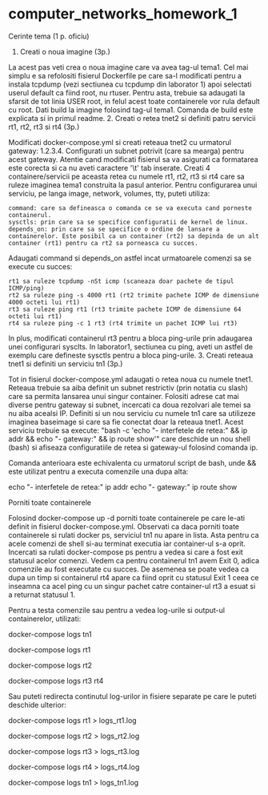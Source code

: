 # computer_networks_homework_1
Cerinte tema (1 p. oficiu)
1. Creati o noua imagine (3p.)

La acest pas veti crea o noua imagine care va avea tag-ul tema1. Cel mai simplu e sa refolositi fisierul Dockerfile pe care sa-l modificati pentru a instala tcpdump (vezi sectiunea cu tcpdump din laborator 1) apoi selectati userul default ca fiind root, nu rtuser. Pentru asta, trebuie sa adaugati la sfarsit de tot linia USER root, in felul acest toate containerele vor rula default cu root. Dati build la imagine folosind tag-ul tema1. Comanda de build este explicata si in primul readme.
2. Creati o retea tnet2 si definiti patru servicii rt1, rt2, rt3 si rt4 (3p.)

Modificati docker-compose.yml si creati reteaua tnet2 cu urmatorul gateway: 1.2.3.4. Configurati un subnet potrivit (care sa mearga) pentru acest gateway. Atentie cand modificati fisierul sa va asigurati ca formatarea este corecta si ca nu aveti caractere '\t' tab inserate. Creati 4 containere/servicii pe aceasta retea cu numele rt1, rt2, rt3 si rt4 care sa ruleze imaginea tema1 construita la pasul anterior. Pentru configurarea unui serviciu, pe langa image, network, volumes, tty, puteti utiliza:

    command: care sa defineasca o comanda ce se va executa cand porneste containerul.
    sysctls: prin care sa se specifice configuratii de kernel de linux.
    depends_on: prin care sa se specifice o ordine de lansare a containerelor. Este posibil ca un container (rt2) sa depinda de un alt container (rt1) pentru ca rt2 sa porneasca cu succes.

Adaugati command si depends_on astfel incat urmatoarele comenzi sa se execute cu succes:

    rt1 sa ruleze tcpdump -nSt icmp (scaneaza doar pachete de tipul ICMP/ping)
    rt2 sa ruleze ping -s 4000 rt1 (rt2 trimite pachete ICMP de dimensiune 4000 octeti lui rt1)
    rt3 sa ruleze ping rt1 (rt3 trimite pachete ICMP de dimensiune 64 octeti lui rt1)
    rt4 sa ruleze ping -c 1 rt3 (rt4 trimite un pachet ICMP lui rt3)

In plus, modificati containerul rt3 pentru a bloca ping-urile prin adaugarea unei configurari sysclts. In laborator1, sectiunea cu ping, aveti un astfel de exemplu care defineste sysctls pentru a bloca ping-urile.
3. Creati reteaua tnet1 si definiti un serviciu tn1 (3p.)

Tot in fisierul docker-compose.yml adaugati o retea noua cu numele tnet1. Reteaua trebuie sa aiba definit un subnet restrictiv (prin notatia cu slash) care sa permita lansarea unui singur container. Folositi adrese cat mai diverse pentru gateway si subnet, incercati ca doua rezolvari ale temei sa nu aiba acealsi IP. Definiti si un nou serviciu cu numele tn1 care sa utilizeze imaginea baseimage si care sa fie conectat doar la reteaua tnet1. Acest serviciu trebuie sa execute: "bash -c 'echo \"- interfetele de retea:\" && ip addr && echo \"- gateway:\" && ip route show'" care deschide un nou shell (bash) si afiseaza configuratiile de retea si gateway-ul folosind comanda ip.

Comanda anterioara este echivalenta cu urmatorul script de bash, unde && este utilizat pentru a executa comenzile una dupa alta:

echo "- interfetele de retea:"
ip addr
echo "- gateway:"
ip route show

Porniti toate containerele

Folosind docker-compose up -d porniti toate containerele pe care le-ati definit in fisierul docker-compose.yml. Observati ca daca porniti toate containerele si rulati docker ps, serviciul tn1 nu apare in lista. Asta pentru ca acele comenzi de shell si-au terminat executia iar container-ul s-a oprit. Incercati sa rulati docker-compose ps pentru a vedea si care a fost exit statusul acelor comenzi. Vedem ca pentru containerul tn1 avem Exit 0, adica comenzile au fost executate cu succes. De asemenea se poate vedea ca dupa un timp si containerul rt4 apare ca fiind oprit cu statusul Exit 1 ceea ce inseamna ca acel ping cu un singur pachet catre container-ul rt3 a esuat si a returnat statusul 1.

Pentru a testa comenzile sau pentru a vedea log-urile si output-ul containerelor, utilizati:

docker-compose logs tn1

docker-compose logs rt1

docker-compose logs rt2

docker-compose logs rt3 rt4

Sau puteti redirecta continutul log-urilor in fisiere separate pe care le puteti deschide ulterior:

docker-compose logs rt1 > logs_rt1.log

docker-compose logs rt2 > logs_rt2.log

docker-compose logs rt3 > logs_rt3.log

docker-compose logs rt4 > logs_rt4.log

docker-compose logs tn1 > logs_tn1.log
